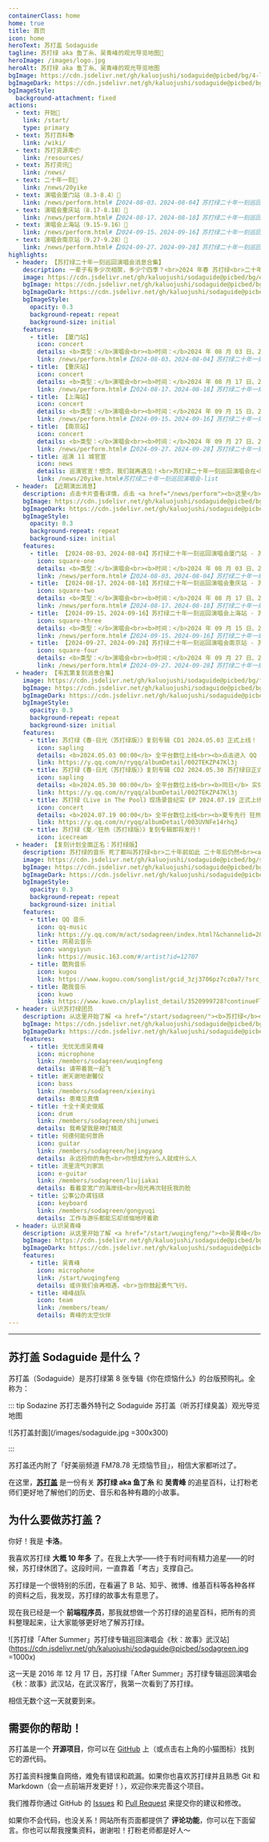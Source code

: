 ```yaml
---
containerClass: home
home: true
title: 首页
icon: home
heroText: 苏打盖 Sodaguide
tagline: 苏打绿 aka 鱼丁糸、吴青峰的观光导览地图🧭
heroImage: /images/logo.jpg
heroAlt: 苏打绿 aka 鱼丁糸、吴青峰的观光导览地图
bgImage: https://cdn.jsdelivr.net/gh/kaluojushi/sodaguide@picbed/bg/4-light.svg
bgImageDark: https://cdn.jsdelivr.net/gh/kaluojushi/sodaguide@picbed/bg/4-dark.svg
bgImageStyle:
  background-attachment: fixed
actions:
  - text: 开始🎸
    link: /start/
    type: primary
  - text: 苏打百科📚
    link: /wiki/
  - text: 苏打资源库📦
    link: /resources/
  - text: 苏打资讯📰
    link: /news/
  - text: 二十年一刻🎤
    link: /news/20yike
  - text: 演唱会厦门站（8.3-8.4）🎤
    link: /news/perform.html#【2024-08-03、2024-08-04】苏打绿二十年一刻巡回演唱会厦门站-苏打绿
  - text: 演唱会重庆站（8.17-8.18）🎤
    link: /news/perform.html#【2024-08-17、2024-08-18】苏打绿二十年一刻巡回演唱会重庆站-苏打绿
  - text: 演唱会上海站（9.15-9.16）🎤
    link: /news/perform.html#【2024-09-15、2024-09-16】苏打绿二十年一刻巡回演唱会上海站-苏打绿
  - text: 演唱会南京站（9.27-9.28）🎤
    link: /news/perform.html#【2024-09-27、2024-09-28】苏打绿二十年一刻巡回演唱会南京站-苏打绿
highlights:
  - header: 【苏打绿二十年一刻巡回演唱会消息合集】
    description: 一辈子有多少次相聚，多少个四季？<br>2024 年春 苏打绿<br>二十年一刻 巡回演唱会<br><a href="https://weibo.com/u/7889590866" target="_blank"><b>微博</b></a>、<a href="https://www.facebook.com/20thSG.Tour" target="_blank"><b>Facebook</b></a>、<a href="https://www.instagram.com/sodagreen.20th/" target="_blank"><b>Instagram</b></a>、<a href="https://www.xiaohongshu.com/user/profile/5ff1b5b1000000000100511c" target="_blank"><b>小红书</b></a>、<a href="https://space.bilibili.com/3546653889923355" target="_blank"><b>Bilibili</b></a>
    image: https://cdn.jsdelivr.net/gh/kaluojushi/sodaguide@picbed/bg/ershinianyike.jpg
    bgImage: https://cdn.jsdelivr.net/gh/kaluojushi/sodaguide@picbed/bg/ershinianyike.jpg
    bgImageDark: https://cdn.jsdelivr.net/gh/kaluojushi/sodaguide@picbed/bg/ershinianyike.jpg
    bgImageStyle:
      opacity: 0.3
      background-repeat: repeat
      background-size: initial
    features:
      - title: 【厦门站】
        icon: concert
        details: <b>类型：</b>演唱会<br><b>时间：</b>2024 年 08 月 03 日、2024 年 08 月 04 日<br><b>地点：</b>厦门奥体中心凤凰体育馆<br><b>演出信息：</b>无<br><b>开票时间：</b>2024 年 07 月 10 日 12:18<br><b>票价：</b>480/680/980/1280/1580（片刻永恒特区），电子票强实名条件退<br><b>购票平台：</b>纷玩岛、大麦
        link: /news/perform.html#【2024-08-03、2024-08-04】苏打绿二十年一刻巡回演唱会厦门站-苏打绿
      - title: 【重庆站】
        icon: concert
        details: <b>类型：</b>演唱会<br><b>时间：</b>2024 年 08 月 17 日、2024 年 08 月 18 日<br><b>地点：</b>重庆华熙 LIVE·鱼洞<br><b>演出信息：</b>每晚 19:00 开始<br><b>开票时间：</b>2024 年 06 月 15 日 12:18<br><b>票价：</b>480/680/980/1280/1580（片刻永恒特区），电子票强实名条件退<br><b>购票平台：</b>纷玩岛、大麦
        link: /news/perform.html#【2024-08-17、2024-08-18】苏打绿二十年一刻巡回演唱会重庆站-苏打绿
      - title: 【上海站】
        icon: concert
        details: <b>类型：</b>演唱会<br><b>时间：</b>2024 年 09 月 15 日、2024 年 09 月 16 日<br><b>地点：</b>上海梅赛德斯-奔驰文化中心<br><b>演出信息：</b>待定<br><b>开票时间：</b>待定<br><b>票价：</b>待定<br><b>购票平台：</b>纷玩岛、大麦
        link: /news/perform.html#【2024-09-15、2024-09-16】苏打绿二十年一刻巡回演唱会上海站-苏打绿
      - title: 【南京站】
        icon: concert
        details: <b>类型：</b>演唱会<br><b>时间：</b>2024 年 09 月 27 日、2024 年 09 月 28 日<br><b>地点：</b>南京青奥体育公园体育馆<br><b>演出信息：</b>每晚 19:00 开始<br><b>开票时间：</b>2024 年 07 月 25 日 12:18<br><b>票价：</b>480/680/980/1280/1580（片刻永恒特区），电子票强实名条件退<br><b>购票平台：</b>纷玩岛、大麦
        link: /news/perform.html#【2024-09-27、2024-09-28】苏打绿二十年一刻巡回演唱会南京站-苏打绿
      - title: 巡演 11 城官宣
        icon: news
        details: 巡演官宣！想念，我们就再遇见！<br>苏打绿二十年一刻巡回演唱会在<br><b>广州、郑州、厦门、深圳</b><br><b>重庆、南京、武汉、杭州</b><br><b>成都、北京、上海</b><br>即将登场！
        link: /news/20yike.html#苏打绿二十年一刻巡回演唱会-list
  - header: 【近期演出消息】
    description: 点击卡片查看详情，点击 <a href="/news/perform"><b>这里</b></a> 查看更多
    bgImage: https://cdn.jsdelivr.net/gh/kaluojushi/sodaguide@picbed/bg/perform2023.jpg
    bgImageDark: https://cdn.jsdelivr.net/gh/kaluojushi/sodaguide@picbed/bg/perform2023.jpg
    bgImageStyle:
      opacity: 0.3
      background-repeat: repeat
      background-size: initial
    features:
      - title: 【2024-08-03、2024-08-04】苏打绿二十年一刻巡回演唱会厦门站 - 苏打绿
        icon: square-one
        details: <b>类型：</b>演唱会<br><b>时间：</b>2024 年 08 月 03 日、2024 年 08 月 04 日<br><b>地点：</b>厦门奥体中心凤凰体育馆<br><b>演出信息：</b>无<br><b>开票时间：</b>2024 年 07 月 10 日 12:18<br><b>票价：</b>480/680/980/1280/1580（片刻永恒特区），电子票强实名条件退<br><b>购票平台：</b>纷玩岛、大麦
        link: /news/perform.html#【2024-08-03、2024-08-04】苏打绿二十年一刻巡回演唱会厦门站-苏打绿
      - title: 【2024-08-17、2024-08-18】苏打绿二十年一刻巡回演唱会重庆站 - 苏打绿
        icon: square-two
        details: <b>类型：</b>演唱会<br><b>时间：</b>2024 年 08 月 17 日、2024 年 08 月 18 日<br><b>地点：</b>重庆华熙 LIVE·鱼洞<br><b>演出信息：</b>每晚 19:00 开始<br><b>开票时间：</b>2024 年 06 月 15 日 12:18<br><b>票价：</b>480/680/980/1280/1580（片刻永恒特区），电子票强实名条件退<br><b>购票平台：</b>纷玩岛、大麦
        link: /news/perform.html#【2024-08-17、2024-08-18】苏打绿二十年一刻巡回演唱会重庆站-苏打绿
      - title: 【2024-09-15、2024-09-16】苏打绿二十年一刻巡回演唱会上海站 - 苏打绿
        icon: square-three
        details: <b>类型：</b>演唱会<br><b>时间：</b>2024 年 09 月 15 日、2024 年 09 月 16 日<br><b>地点：</b>上海梅赛德斯-奔驰文化中心<br><b>演出信息：</b>待定<br><b>开票时间：</b>待定<br><b>票价：</b>待定<br><b>购票平台：</b>纷玩岛、大麦
        link: /news/perform.html#【2024-09-15、2024-09-16】苏打绿二十年一刻巡回演唱会上海站-苏打绿
      - title: 【2024-09-27、2024-09-28】苏打绿二十年一刻巡回演唱会南京站 - 苏打绿
        icon: square-four
        details: <b>类型：</b>演唱会<br><b>时间：</b>2024 年 09 月 27 日、2024 年 09 月 28 日<br><b>地点：</b>南京青奥体育公园体育馆<br><b>演出信息：</b>每晚 19:00 开始<br><b>开票时间：</b>2024 年 07 月 25 日 12:18<br><b>票价：</b>480/680/980/1280/1580（片刻永恒特区），电子票强实名条件退<br><b>购票平台：</b>纷玩岛、大麦
        link: /news/perform.html#【2024-09-27、2024-09-28】苏打绿二十年一刻巡回演唱会南京站-苏打绿
  - header: 【韦瓦第复刻消息合集】
    image: https://cdn.jsdelivr.net/gh/kaluojushi/sodaguide@picbed/bg/fuke-spring.jpg
    bgImage: https://cdn.jsdelivr.net/gh/kaluojushi/sodaguide@picbed/bg/fuke-vivaldi.jpg
    bgImageDark: https://cdn.jsdelivr.net/gh/kaluojushi/sodaguide@picbed/bg/fuke-vivaldi.jpg
    bgImageStyle:
      opacity: 0.3
      background-repeat: repeat
      background-size: initial
    features:
      - title: 苏打绿《春·日光（苏打绿版）》复刻专辑 CD1 2024.05.03 正式上线！
        icon: sapling
        details: <b>2024.05.03 00:00</b> 全平台数位上线<br><b>点击进入 QQ 音乐收听链接</b>
        link: https://y.qq.com/n/ryqq/albumDetail/002TEKZP47Kl3j
      - title: 苏打绿《春·日光（苏打绿版）》复刻专辑 CD2 2024.05.30 苏打绿日正式上线！
        icon: sapling
        details: <b>2024.05.30 00:00</b> 全平台数位上线<br><b>同日</b> 实体正式发行<br><b>点击进入 QQ 音乐收听链接</b>
        link: https://y.qq.com/n/ryqq/albumDetail/002TEKZP47Kl3j
      - title: 苏打绿《Live in The Pool》现场录音纪实 EP 2024.07.19 正式上线！
        icon: concert
        details: <b>2024.07.19 00:00</b> 全平台数位上线<br><b>夏专先行 狂热现场</b><br><b>点击进入 QQ 音乐收听链接</b>
        link: https://y.qq.com/n/ryqq/albumDetail/003UVNFe14rhqJ
      - title: 苏打绿《夏／狂热（苏打绿版）》复刻专辑即将发行！
        icon: icecream
  - header: 【复刻计划全面正名：苏打绿版】
    description: 苏打绿的音乐 死了都叫苏打绿<br>二十年前如此 二十年后仍然<br><a href="/start/sodagreen/oaeen.html#复刻计划"><b>什么是复刻计划？</b></a>
    image: https://cdn.jsdelivr.net/gh/kaluojushi/sodaguide@picbed/bg/sodaversion.jpg
    bgImage: https://cdn.jsdelivr.net/gh/kaluojushi/sodaguide@picbed/bg/sodaversion.jpg
    bgImageDark: https://cdn.jsdelivr.net/gh/kaluojushi/sodaguide@picbed/bg/sodaversion.jpg
    bgImageStyle:
      opacity: 0.3
      background-repeat: repeat
      background-size: initial
    features:
      - title: QQ 音乐
        icon: qq-music
        link: https://y.qq.com/m/act/sodagreen/index.html?&channelid=200501158&ADTAG=hz_wb_neirong72keep_cid=1
      - title: 网易云音乐
        icon: wangyiyun
        link: https://music.163.com/#/artist?id=12707
      - title: 酷狗音乐
        icon: kugou
        link: https://www.kugou.com/songlist/gcid_3zj3706pz7cz0a7/?src_cid=3zj3706pz7cz0a7&chl=link&kgsscty1=link
      - title: 酷我音乐
        icon: kuwo
        link: https://www.kuwo.cn/playlist_detail/3520999728?continueFlag=71a4366dbfa42f32ca48461ec1db7a1d
  - header: 认识苏打绿团员
    description: 从这里开始了解 <a href="/start/sodagreen/"><b>苏打绿</b></a> 团员
    bgImage: https://cdn.jsdelivr.net/gh/kaluojushi/sodaguide@picbed/bg/3-light.svg
    bgImageDark: https://cdn.jsdelivr.net/gh/kaluojushi/sodaguide@picbed/bg/3-dark.svg
    features:
      - title: 无忧无虑吴青峰
        icon: microphone
        link: /members/sodagreen/wuqingfeng
        details: 请带着我一起飞
      - title: 谢天谢地谢馨仪
        icon: bass
        link: /members/sodagreen/xiexinyi
        details: 患难见真情
      - title: 十全十美史俊威
        icon: drum
        link: /members/sodagreen/shijunwei
        details: 我希望我是神灯精灵
      - title: 何德何能何景扬
        icon: guitar
        link: /members/sodagreen/hejingyang
        details: 永远扮你的角色<br>你想成为什么人就成什么人
      - title: 流里流气刘家凯
        icon: e-guitar
        link: /members/sodagreen/liujiakai
        details: 看着变宽广的海岸线<br>阳光再次轻抚我的脸
      - title: 公事公办龚钰祺
        icon: keyboard
        link: /members/sodagreen/gongyuqi
        details: 工作与游乐都能忘却烦恼地哼着歌
  - header: 认识吴青峰
    description: 从这里开始了解 <a href="/start/wuqingfeng/"><b>吴青峰</b></a>
    bgImage: https://cdn.jsdelivr.net/gh/kaluojushi/sodaguide@picbed/bg/6-light.svg
    bgImageDark: https://cdn.jsdelivr.net/gh/kaluojushi/sodaguide@picbed/bg/6-dark.svg
    features:
      - title: 吴青峰
        icon: microphone
        link: /start/wuqingfeng
        details: 或许我们会再相遇，<br>当你鼓起勇气飞行。
      - title: 峰峰战队
        icon: team
        link: /members/team/
        details: 青峰的太空伙伴
---
```


---

## 苏打盖 Sodaguide 是什么？

苏打盖（Sodaguide）是苏打绿第 8 张专辑《你在烦恼什么》的台版预购礼。全称为：

::: tip Sodazine 苏打志番外特刊之 Sodaguide 苏打盖（听苏打绿臭盖）观光导览地图

![苏打盖封面](/images/sodaguide.jpg =300x300)

:::

苏打盖还内附了「好美丽频道 FM78.78 无烦恼节目」，相信大家都听过了。

在这里，[**苏打盖**](/) 是一份有关 **苏打绿 aka 鱼丁糸** 和 **吴青峰** 的追星百科，让打粉老师们更好地了解他们的历史、音乐和各种有趣的小故事。

## 为什么要做苏打盖？

你好！我是 **卡洛**。

我喜欢苏打绿 **大概 10 年多** 了。在我上大学——终于有时间有精力追星——的时候，苏打绿休团了。这段时间，一直靠着「考古」支撑自己。

苏打绿是一个很特别的乐团，在看遍了 B 站、知乎、微博、维基百科等各种各样的资料之后，我发现，苏打绿的故事太有意思了。

现在我已经是一个 **前端程序员**，那我就想做一个苏打绿的追星百科，把所有的资料整理起来，让大家能够更好地了解苏打绿。

![苏打绿「After Summer」苏打绿专辑巡回演唱会《秋：故事》武汉站](https://cdn.jsdelivr.net/gh/kaluojushi/sodaguide@picbed/sodagreen.jpg =1000x)

这一天是 2016 年 12 月 17 日，苏打绿「After Summer」苏打绿专辑巡回演唱会《秋：故事》武汉站，在武汉客厅，我第一次看到了苏打绿。

相信无数个这一天就要到来。

## 需要你的帮助！

苏打盖是一个 **开源项目**，你可以在 [GitHub](https://github.com/kaluojushi/sodaguide) 上（或点击右上角的小猫图标）找到它的源代码。

苏打盖资料搜集自网络，难免有错误和疏漏。如果你也喜欢苏打绿并且熟悉 Git 和 Markdown（会一点前端开发更好！），欢迎你来完善这个项目。

我们推荐你通过 GitHub 的 [Issues](https://github.com/kaluojushi/sodaguide/issues) 和 [Pull Request](https://github.com/kaluojushi/sodaguide/pulls) 来提交你的建议和修改。

如果你不会代码，也没关系！网站所有页面都提供了 **评论功能**，你可以在下面留言。你也可以帮我搜集资料，谢谢啦！打粉老师都是好人～
